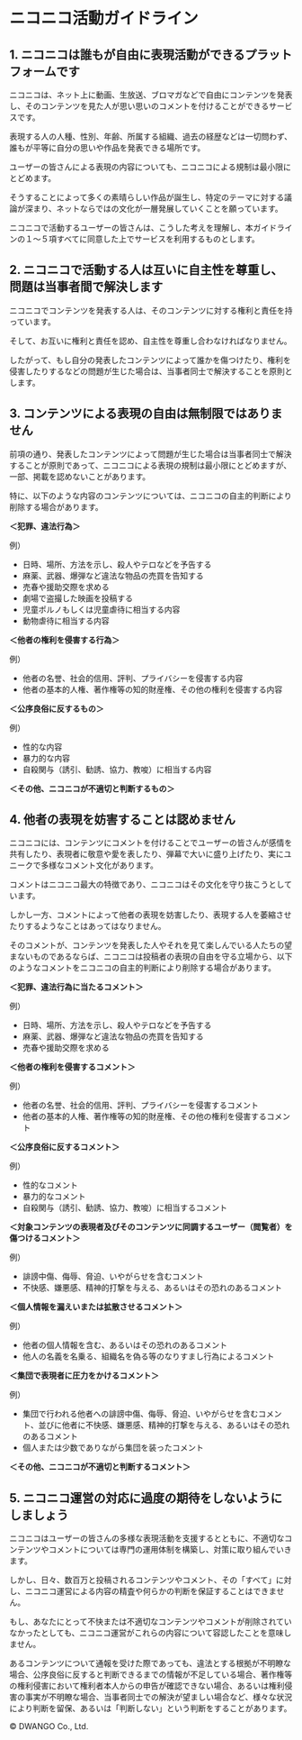 
ニコニコ活動ガイドライン
============


1\. ニコニコは誰もが自由に表現活動ができるプラットフォームです
---------------------------------



ニコニコは、ネット上に動画、生放送、ブロマガなどで自由にコンテンツを発表し、そのコンテンツを見た人が思い思いのコメントを付けることができるサービスです。  

表現する人の人種、性別、年齢、所属する組織、過去の経歴などは一切問わず、誰もが平等に自分の思いや作品を発表できる場所です。  

ユーザーの皆さんによる表現の内容についても、ニコニコによる規制は最小限にとどめます。  

そうすることによって多くの素晴らしい作品が誕生し、特定のテーマに対する議論が深まり、ネットならではの文化が一層発展していくことを願っています。  

ニコニコで活動するユーザーの皆さんは、こうした考えを理解し、本ガイドラインの１～５項すべてに同意した上でサービスを利用するものとします。




2\. ニコニコで活動する人は互いに自主性を尊重し、問題は当事者間で解決します
---------------------------------------



ニコニコでコンテンツを発表する人は、そのコンテンツに対する権利と責任を持っています。  

そして、お互いに権利と責任を認め、自主性を尊重し合わなければなりません。  

したがって、もし自分の発表したコンテンツによって誰かを傷つけたり、権利を侵害したりするなどの問題が生じた場合は、当事者同士で解決することを原則とします。




3\. コンテンツによる表現の自由は無制限ではありません
----------------------------



前項の通り、発表したコンテンツによって問題が生じた場合は当事者同士で解決することが原則であって、ニコニコによる表現の規制は最小限にとどめますが、一部、掲載を認めないことがあります。  

特に、以下のような内容のコンテンツについては、ニコニコの自主的判断により削除する場合があります。



**＜犯罪、違法行為＞**


例）


* 日時、場所、方法を示し、殺人やテロなどを予告する
* 麻薬、武器、爆弾など違法な物品の売買を告知する
* 売春や援助交際を求める
* 劇場で盗撮した映画を投稿する
* 児童ポルノもしくは児童虐待に相当する内容
* 動物虐待に相当する内容


**＜他者の権利を侵害する行為＞**


例）


* 他者の名誉、社会的信用、評判、プライバシーを侵害する内容
* 他者の基本的人権、著作権等の知的財産権、その他の権利を侵害する内容


**＜公序良俗に反するもの＞**


例）


* 性的な内容
* 暴力的な内容
* 自殺関与（誘引、勧誘、協力、教唆）に相当する内容


**＜その他、ニコニコが不適切と判断するもの＞**



4\. 他者の表現を妨害することは認めません
----------------------



ニコニコには、コンテンツにコメントを付けることでユーザーの皆さんが感情を共有したり、表現者に敬意や愛を表したり、弾幕で大いに盛り上げたり、実にユニークで多様なコメント文化があります。  

コメントはニコニコ最大の特徴であり、ニコニコはその文化を守り抜こうとしています。  

しかし一方、コメントによって他者の表現を妨害したり、表現する人を萎縮させたりするようなことはあってはなりません。  

そのコメントが、コンテンツを発表した人やそれを見て楽しんでいる人たちの望まないものであるならば、ニコニコは投稿者の表現の自由を守る立場から、以下のようなコメントをニコニコの自主的判断により削除する場合があります。



**＜犯罪、違法行為に当たるコメント＞**


例）


* 日時、場所、方法を示し、殺人やテロなどを予告する
* 麻薬、武器、爆弾など違法な物品の売買を告知する
* 売春や援助交際を求める


**＜他者の権利を侵害するコメント＞**


例）


* 他者の名誉、社会的信用、評判、プライバシーを侵害するコメント
* 他者の基本的人権、著作権等の知的財産権、その他の権利を侵害するコメント


**＜公序良俗に反するコメント＞**


例）


* 性的なコメント
* 暴力的なコメント
* 自殺関与（誘引、勧誘、協力、教唆）に相当するコメント


**＜対象コンテンツの表現者及びそのコンテンツに同調するユーザー（閲覧者）を傷つけるコメント＞**


例）


* 誹謗中傷、侮辱、脅迫、いやがらせを含むコメント
* 不快感、嫌悪感、精神的打撃を与える、あるいはその恐れのあるコメント


**＜個人情報を漏えいまたは拡散させるコメント＞**


例）


* 他者の個人情報を含む、あるいはその恐れのあるコメント
* 他人の名義を名乗る、組織名を偽る等のなりすまし行為によるコメント


**＜集団で表現者に圧力をかけるコメント＞**


例）


* 集団で行われる他者への誹謗中傷、侮辱、脅迫、いやがらせを含むコメント、並びに他者に不快感、嫌悪感、精神的打撃を与える、あるいはその恐れのあるコメント
* 個人または少数でありながら集団を装ったコメント


**＜その他、ニコニコが不適切と判断するコメント＞**



5\. ニコニコ運営の対応に過度の期待をしないようにしましょう
-------------------------------



ニコニコはユーザーの皆さんの多様な表現活動を支援するとともに、不適切なコンテンツやコメントについては専門の運用体制を構築し、対策に取り組んでいきます。  

しかし、日々、数百万と投稿されるコンテンツやコメント、その「すべて」に対し、ニコニコ運営による内容の精査や何らかの判断を保証することはできません。  

もし、あなたにとって不快または不適切なコンテンツやコメントが削除されていなかったとしても、ニコニコ運営がこれらの内容について容認したことを意味しません。  

あるコンテンツについて通報を受けた際であっても、違法とする根拠が不明瞭な場合、公序良俗に反すると判断できるまでの情報が不足している場合、著作権等の権利侵害において権利者本人からの申告が確認できない場合、あるいは権利侵害の事実が不明瞭な場合、当事者同士での解決が望ましい場合など、様々な状況により判断を留保、あるいは「判断しない」という判断をすることがあります。



© DWANGO Co., Ltd.



